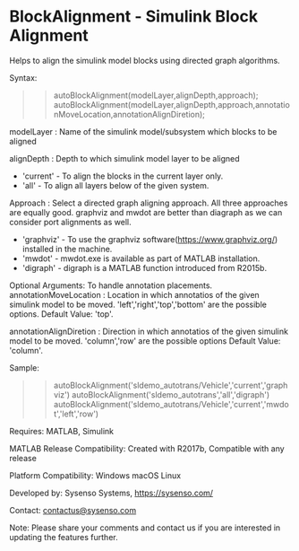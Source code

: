 # BlockAlignment - Simulink Block Alignment 
 Helps to align the simulink model blocks using directed graph algorithms. 

Syntax:
>> autoBlockAlignment(modelLayer,alignDepth,approach);
>> autoBlockAlignment(modelLayer,alignDepth,approach,annotationMoveLocation,annotationAlignDiretion);

modelLayer : Name of the simulink model/subsystem which blocks to be aligned

alignDepth : Depth to which simulink model layer to be aligned
* 'current' - To align the blocks in the current layer only.
* 'all' - To align all layers below of the given system.

Approach : Select a directed graph aligning approach. All three
approaches are equally good. graphviz and mwdot are better than diagraph
as we can consider port alignments as well.
* 'graphviz' - To use the graphviz software(https://www.graphviz.org/)
installed in the machine.
* 'mwdot' - mwdot.exe is available as part of MATLAB installation.
* 'digraph' - digraph is a MATLAB function introduced from R2015b.

Optional Arguments: To handle annotation placements.
annotationMoveLocation : Location in which annotatios of the given simulink model to be moved.
'left','right','top','bottom' are the possible options.
Default Value: 'top'.

annotationAlignDiretion : Direction in which annotatios of the given simulink model to be moved.
'column','row' are the possible options
Default Value: 'column'.

Sample:
>> autoBlockAlignment('sldemo_autotrans/Vehicle','current','graphviz')
>> autoBlockAlignment('sldemo_autotrans','all','digraph')
>> autoBlockAlignment('sldemo_autotrans/Vehicle','current','mwdot','left','row') 


Requires: MATLAB, Simulink

MATLAB Release Compatibility: Created with R2017b, Compatible with any release

Platform Compatibility: Windows macOS Linux 

Developed by: Sysenso Systems, https://sysenso.com/

Contact: contactus@sysenso.com

Note: Please share your comments and contact us if you are interested in updating the features further.
